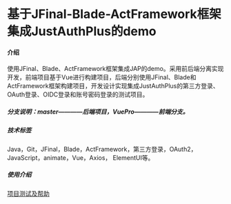 # 基于JFinal-Blade-ActFramework框架集成JustAuthPlus的demo

#### 介绍
使用JFinal、Blade、ActFramework框架集成JAP的demo。采用前后端分离实现开发，前端项目基于Vue进行构建项目，后端分别使用JFinal、Blade和ActFramework框架构建项目，开发设计实现集成JustAuthPlus的第三方登录、OAuth登录、OIDC登录和账号密码登录的测试项目。<br>
##### 分支说明：master————后端项目，VuePro————前端分支。

##### 技术标签

​          Java，Git，JFinal，Blade，ActFramework，第三方登录，OAuth2，JavaScript，animate，Vue，Axios，	ElementUI等。

##### 使用介绍


[项目测试及帮助](https://gitee.com/wuhaoqiHomeP/JustAuthPlusDemo/blob/master/%E9%A1%B9%E7%9B%AE%E6%B5%8B%E8%AF%95%E5%8F%8A%E5%B8%AE%E5%8A%A9.md)


